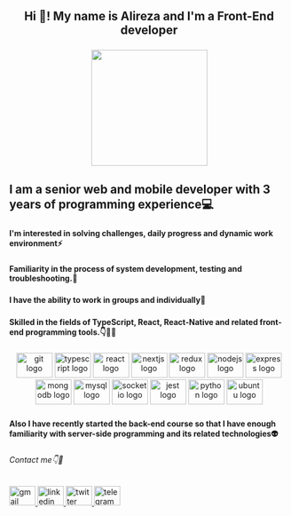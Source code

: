 <h2 align="center">Hi 👋! My name is Alireza and I'm a Front-End developer</h2>

###

<div align="center">
  <img height="209" src="https://github.com/hajalizaa/hajalizaa/blob/main/coding.gif"  />
</div>

###

<h2 align="left">I am a senior web and mobile developer with 3 years of programming experience💻️</h2>

###

<h4 align="left">I'm interested in solving challenges, daily progress and dynamic work environment⚡️</h4>

###

<h4 align="left">Familiarity in the process of system development, testing and troubleshooting.👾</h4>

###

<h4 align="left">I have the ability to work in groups and individually💪</h4>

###

<h4 align="left">Skilled in the fields of TypeScript, React, React-Native and related front-end programming tools.👇️👨‍💻</h4>

###

<div align="center">
  <img src="https://cdn.jsdelivr.net/gh/devicons/devicon/icons/git/git-plain-wordmark.svg" height="45" width="65" alt="git logo"  />
  <img src="https://cdn.jsdelivr.net/gh/devicons/devicon/icons/typescript/typescript-plain.svg" height="45" width="65" alt="typescript logo"  />
  <img src="https://cdn.jsdelivr.net/gh/devicons/devicon/icons/react/react-original-wordmark.svg" height="45" width="65" alt="react logo"  />
  <img src="https://cdn.jsdelivr.net/gh/devicons/devicon/icons/nextjs/nextjs-original-wordmark.svg" height="45" width="65" alt="nextjs logo"  />
  <img src="https://cdn.jsdelivr.net/gh/devicons/devicon/icons/redux/redux-original.svg" height="45" width="65" alt="redux logo"  />
  <img src="https://cdn.jsdelivr.net/gh/devicons/devicon/icons/nodejs/nodejs-original.svg" height="45" width="65" alt="nodejs logo"  />
  <img src="https://cdn.jsdelivr.net/gh/devicons/devicon/icons/express/express-original.svg" height="45" width="65" alt="express logo"  />
  <img src="https://cdn.jsdelivr.net/gh/devicons/devicon/icons/mongodb/mongodb-plain-wordmark.svg" height="45" width="65" alt="mongodb logo"  />
  <img src="https://cdn.jsdelivr.net/gh/devicons/devicon/icons/mysql/mysql-original-wordmark.svg" height="45" width="65" alt="mysql logo"  />
  <img src="https://cdn.jsdelivr.net/gh/devicons/devicon/icons/socketio/socketio-original.svg" height="45" width="65" alt="socketio logo"  />
  <img src="https://cdn.jsdelivr.net/gh/devicons/devicon/icons/jest/jest-plain.svg" height="45" width="65" alt="jest logo"  />
  <img src="https://cdn.jsdelivr.net/gh/devicons/devicon/icons/python/python-original-wordmark.svg" height="45" width="65" alt="python logo"  />
  <img src="https://cdn.jsdelivr.net/gh/devicons/devicon/icons/ubuntu/ubuntu-plain-wordmark.svg" height="45" width="65" alt="ubuntu logo"  />
</div>

###

<h4 align="left">Also I have recently started the back-end course so that I have enough familiarity with server-side programming and its related technologies👽️</h4>

###

<h6 align="left">Contact me👇️📲</h6>

###

<div align="left">
  <a href="ihajalizaa.dev@gmail.com" target="_blank">
    <img src="https://raw.githubusercontent.com/maurodesouza/profile-readme-generator/master/src/assets/icons/social/gmail/default.svg" width="47" height="35" alt="gmail logo"  />
  </a>
  <a href="https://www.linkedin.com/in/hajalizaa/" target="_blank">
    <img src="https://raw.githubusercontent.com/maurodesouza/profile-readme-generator/master/src/assets/icons/social/linkedin/default.svg" width="47" height="35" alt="linkedin logo"  />
  </a>
  <a href="https://twitter.com/hajalizaa" target="_blank">
    <img src="https://raw.githubusercontent.com/maurodesouza/profile-readme-generator/master/src/assets/icons/social/twitter/default.svg" width="47" height="35" alt="twitter logo"  />
  </a>
  <a href="https://t.me/hajalizaa" target="_blank">
    <img src="https://raw.githubusercontent.com/maurodesouza/profile-readme-generator/master/src/assets/icons/social/telegram/default.svg" width="47" height="35" alt="telegram logo"  />
  </a>
</div>

###
